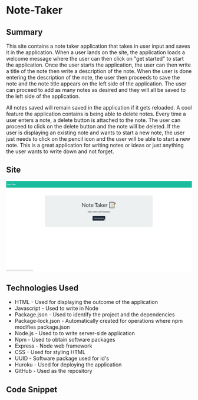 # Note-Taker

## Summary
This site contains a note taker application that takes in user input and saves it in the application. When a user lands on the site, the application loads a welcome message where the user can then click on "get started" to start the application. Once the user starts the application, the user can then write a title of the note then write a description of the note. When the user is done entering the description of the note, the user then proceeds to save the note and the note title appears on the left side of the application. The user can proceed to add as many notes as desired and they will all be saved to the left side of the application. 

All notes saved will remain saved in the application if it gets reloaded. A cool feature the application contains is being able to delete notes. Every time a user enters a note, a delete button is attached to the note. The user can proceed to click on the delete button and the note will be deleted. If the user is displaying an existing note and wants to start a new note, the user just needs to click on the pencil icon and the user will be able to start a new note. This is a great application for writing notes or ideas or just anything the user wants to write down and not forget.   

## Site
![site](./Assets/site.gif)

## Technologies Used
* HTML - Used for displaying the outcome of the application
* Javascript - Used to write in Node
* Package.json - Used to identify the project and the dependencies
* Package-lock.json - Automatically created for operations where npm modifies  package.json
* Node.js - Used to to write server-side application
* Npm - Used to obtain software packages
* Express - Node web framework
* CSS - Used for styling HTML
* UUID - Software package used for id's
* Huroku - Used for deploying the application
* GitHub - Used as the repository

## Code Snippet


